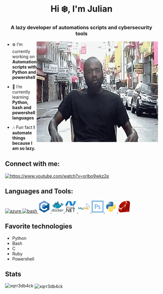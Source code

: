 <h1 align="center">Hi ❄️, I'm Julian</h1>
<h3 align="center">A lazy developer of automations scripts and cybersecurity tools</h3>
<img align="right" alt="Coding" width="400" src="https://github.com/xqrr3db4ck/xqrr3db4ck/blob/main/tumblr_muruiyO7XQ1r94e9jo1_400.gif">

- ❄️ I’m currently working on **Automation scripts with Python and powershell**

- 🔰 I’m currently learning **Python, bash and powershell languages**

- 🎶 Fun fact **I automate things because I am so lazy.**

<h2 align="left">Connect with me:</h3>
<p align="left">
<a href="https://www.youtube.com/c/https://www.youtube.com/watch?v=orlbo9wkz2e" target="blank"><img align="center" src="https://raw.githubusercontent.com/rahuldkjain/github-profile-readme-generator/master/src/images/icons/Social/youtube.svg" alt="https://www.youtube.com/watch?v=orlbo9wkz2e" height="30" width="40" /></a>
</p>

<h2 align="left">Languages and Tools:</h3>
<p align="left"> <a href="https://azure.microsoft.com/en-in/" target="_blank" rel="noreferrer"> <img src="https://www.vectorlogo.zone/logos/microsoft_azure/microsoft_azure-icon.svg" alt="azure" width="40" height="40"/> </a> <a href="https://www.gnu.org/software/bash/" target="_blank" rel="noreferrer"> <img src="https://www.vectorlogo.zone/logos/gnu_bash/gnu_bash-icon.svg" alt="bash" width="40" height="40"/> </a> <a href="https://www.cprogramming.com/" target="_blank" rel="noreferrer"> <img src="https://raw.githubusercontent.com/devicons/devicon/master/icons/c/c-original.svg" alt="c" width="40" height="40"/> </a> <a href="https://www.docker.com/" target="_blank" rel="noreferrer"> <img src="https://raw.githubusercontent.com/devicons/devicon/master/icons/docker/docker-original-wordmark.svg" alt="docker" width="40" height="40"/> </a> <a href="https://dotnet.microsoft.com/" target="_blank" rel="noreferrer"> <img src="https://raw.githubusercontent.com/devicons/devicon/master/icons/dot-net/dot-net-original-wordmark.svg" alt="dotnet" width="40" height="40"/> </a> <a href="https://www.mysql.com/" target="_blank" rel="noreferrer"> <img src="https://raw.githubusercontent.com/devicons/devicon/master/icons/mysql/mysql-original-wordmark.svg" alt="mysql" width="40" height="40"/> </a> <a href="https://www.photoshop.com/en" target="_blank" rel="noreferrer"> <img src="https://raw.githubusercontent.com/devicons/devicon/master/icons/photoshop/photoshop-line.svg" alt="photoshop" width="40" height="40"/> </a> <a href="https://www.python.org" target="_blank" rel="noreferrer"> <img src="https://raw.githubusercontent.com/devicons/devicon/master/icons/python/python-original.svg" alt="python" width="40" height="40"/> </a> <a href="https://www.ruby-lang.org/en/" target="_blank" rel="noreferrer"> <img src="https://raw.githubusercontent.com/devicons/devicon/master/icons/ruby/ruby-original.svg" alt="ruby" width="40" height="40"/> </a> </p>

## Favorite technologies

- Python
- Bash
- C 
- Ruby
- Powershell

## Stats

<p><img align="left" src="https://github-readme-stats.vercel.app/api/top-langs?username=xqrr3db4ck&show_icons=true&locale=en&layout=compact" alt="xqrr3db4ck" /></p>

<p>&nbsp;<img align="center" src="https://github-readme-stats.vercel.app/api?username=xqrr3db4ck&show_icons=true&locale=en" alt="xqrr3db4ck" /></p>
